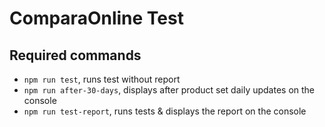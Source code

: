 # ComparaOnline Test

## Required commands

- `npm run test`, runs test without report
- `npm run after-30-days`, displays after product set daily updates on the console
- `npm run test-report`, runs tests & displays the report on the console
